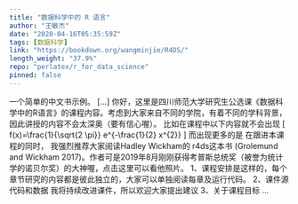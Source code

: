 ```yaml
---
title: "数据科学中的 R 语言"
author: "王敏杰"
date: "2020-04-16T05:35:59Z"
tags: [数据科学]
link: "https://bookdown.org/wangminjie/R4DS/"
length_weight: "37.9%"
repo: "perlatex/r_for_data_science"
pinned: false
---
```


一个简单的中文书示例。 [...] 你好，这里是四川师范大学研究生公选课《数据科学中的R语言》的课程内容。考虑到大家来自不同的学院，有着不同的学科背景，因此讲授的内容不会太深奥（要有信心喔）。 比如在课程中以下内容就不会出现 \[ f(x)=\frac{1}{\sqrt{2 \pi}} e^{-\frac{1}{2} x^{2}} \] 而出现更多的是 在跟进本课程的同时， 我强烈推荐大家阅读Hadley Wickham的 r4ds这本书 (Grolemund and Wickham 2017)。作者可是2019年8月刚刚获得考普斯总统奖（被誉为统计学的诺贝尔奖）的大神喔，点击这里可以看他照片。 1、课程安排是这样的，每个章节研究的内容都是彼此独立的，大家可以单独阅读每章及运行代码。 2、课件源代码和数据 我将持续改进课件，所以欢迎大家提出建议 3、关于课程目标 ...

